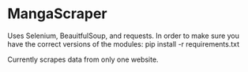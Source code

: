 # MangaScraper

Uses Selenium, BeauitfulSoup, and requests. In order to make sure you have the correct versions of the modules: 
  pip install -r requirements.txt

Currently scrapes data from only one website. 
